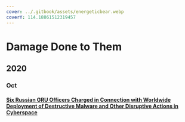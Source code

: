 ```yaml
---
cover: ../.gitbook/assets/energeticbear.webp
coverY: 114.18861512319457
---
```


# Damage Done to Them

## 2020

### Oct

#### [Six Russian GRU Officers Charged in Connection with Worldwide Deployment of Destructive Malware and Other Disruptive Actions in Cyberspace](https://www.justice.gov/opa/pr/six-russian-gru-officers-charged-connection-worldwide-deployment-destructive-malware-and)

